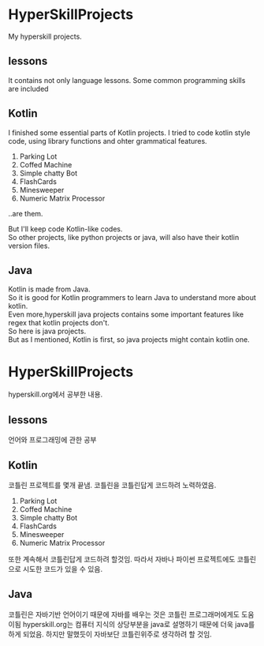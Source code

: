 # HyperSkillProjects
My hyperskill projects.

## lessons
It contains not only language lessons.
Some common programming skills are included


## Kotlin
I finished some essential parts of Kotlin projects.
I tried to code kotlin style code, using library functions and ohter grammatical features.

1. Parking Lot
2. Coffed Machine
3. Simple chatty Bot
4. FlashCards
5. Minesweeper
6. Numeric Matrix Processor

..are them.

But I'll keep code Kotlin-like codes.  
So other projects, like python projects or java, will also have their kotlin version files.


## Java
Kotlin is made from Java.  
So it is good for Kotlin programmers to learn Java to understand more about kotlin.  
Even more,hyperskill java projects contains some important features like regex that kotlin projects don't.  
So here is java projects.  
But as I mentioned, Kotlin is first, so java projects might contain kotlin one.







# HyperSkillProjects
hyperskill.org에서 공부한 내용.

## lessons
언어와 프로그래밍에 관한 공부


## Kotlin
코틀린 프로젝트를 몇개 끝냄.
코틀린을 코틀린답게 코드하려 노력하였음.

1. Parking Lot
2. Coffed Machine
3. Simple chatty Bot
4. FlashCards
5. Minesweeper
6. Numeric Matrix Processor


또한 계속해서 코틀린답게 코드하려 할것임.
따라서 자바나 파이썬 프로젝트에도 코틀린으로 시도한 코드가 있을 수 있음.


## Java
코틀린은 자바기반 언어이기 때문에 자바를 배우는 것은 코틀린 프로그래머에게도 도움이됨
hyperskill.org는 컴퓨터 지식의 상당부분을 java로 설명하기 때문에 더욱 java를 하게 되었음.
하지만 말했듯이 자바보단 코틀린위주로 생각하려 할 것임.

